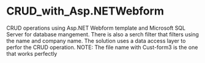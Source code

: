 # CRUD_with_Asp.NETWebform
CRUD operations using Asp.NET Webform template and Microsoft SQL Server for database mangement. There is also a serch filter that filters using the name and company name. The solution uses a data access layer to perfor the CRUD operation.
NOTE: The file name with Cust-form3 is the one that works perfectly
